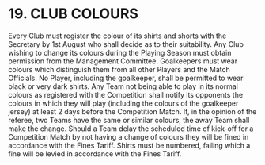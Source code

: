 # 19. CLUB COLOURS   
Every Club must register the colour of its shirts and shorts with the Secretary by 1st August who shall decide as to their suitability.
Any Club wishing to change its colours during the Playing Season must obtain permission from the Management Committee.
Goalkeepers must wear colours which distinguish them from all other Players and the Match Officials.
No Player, including the goalkeeper, shall be permitted to wear black or very dark shirts.
Any Team not being able to play in its normal colours as registered with the Competition shall notify its opponents the colours in which they will play (including the colours of the goalkeeper jersey) at least 2 days before the Competition Match.
If, in the opinion of the referee, two Teams have the same or similar colours, the away Team shall make the change. Should a Team delay the scheduled time of kick-off for a Competition Match by not having a change of colours they will be fined in accordance with the Fines Tariff. 
Shirts must be numbered, failing which a fine will be levied in accordance with the Fines Tariff.
